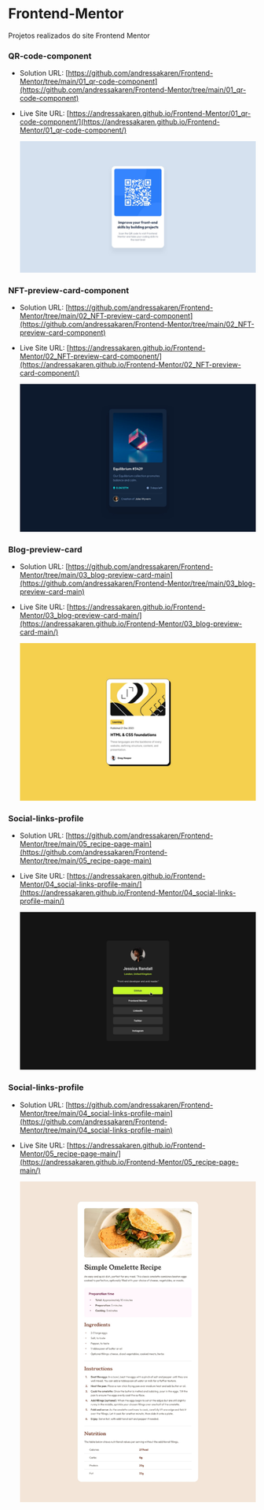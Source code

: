 # Frontend-Mentor
 Projetos realizados do site Frontend Mentor

### QR-code-component
- Solution URL: [https://github.com/andressakaren/Frontend-Mentor/tree/main/01_qr-code-component](https://github.com/andressakaren/Frontend-Mentor/tree/main/01_qr-code-component)
- Live Site URL: [https://andressakaren.github.io/Frontend-Mentor/01_qr-code-component/](https://andressakaren.github.io/Frontend-Mentor/01_qr-code-component/)

    ![QR code](01_qr-code-component/images/desktop-design.jpg)

### NFT-preview-card-component
- Solution URL: [https://github.com/andressakaren/Frontend-Mentor/tree/main/02_NFT-preview-card-component](https://github.com/andressakaren/Frontend-Mentor/tree/main/02_NFT-preview-card-component)
- Live Site URL: [https://andressakaren.github.io/Frontend-Mentor/02_NFT-preview-card-component/](https://andressakaren.github.io/Frontend-Mentor/02_NFT-preview-card-component/)

    ![NFT](02_NFT-preview-card-component/design/desktop-design.jpg)

### Blog-preview-card
- Solution URL: [https://github.com/andressakaren/Frontend-Mentor/tree/main/03_blog-preview-card-main](https://github.com/andressakaren/Frontend-Mentor/tree/main/03_blog-preview-card-main)
- Live Site URL: [https://andressakaren.github.io/Frontend-Mentor/03_blog-preview-card-main/](https://andressakaren.github.io/Frontend-Mentor/03_blog-preview-card-main/)

    ![Blog](03_blog-preview-card-main/design/desktop-design.jpg)

### Social-links-profile
- Solution URL: [https://github.com/andressakaren/Frontend-Mentor/tree/main/05_recipe-page-main](https://github.com/andressakaren/Frontend-Mentor/tree/main/05_recipe-page-main)
- Live Site URL: [https://andressakaren.github.io/Frontend-Mentor/04_social-links-profile-main/](https://andressakaren.github.io/Frontend-Mentor/04_social-links-profile-main/)

    ![Blog](04_social-links-profile-main/design/active-states.jpg)

### Social-links-profile
- Solution URL: [https://github.com/andressakaren/Frontend-Mentor/tree/main/04_social-links-profile-main](https://github.com/andressakaren/Frontend-Mentor/tree/main/04_social-links-profile-main)
- Live Site URL: [https://andressakaren.github.io/Frontend-Mentor/05_recipe-page-main/](https://andressakaren.github.io/Frontend-Mentor/05_recipe-page-main/)

    ![Blog](05_recipe-page-main/design/desktop-design.jpg)
